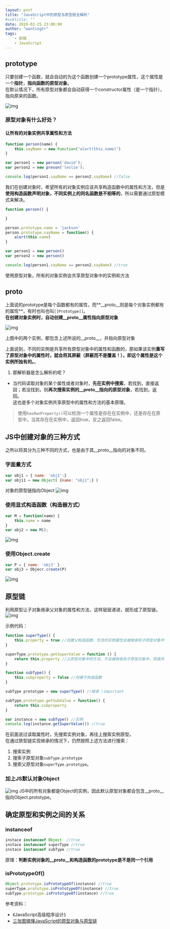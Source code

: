 ```yaml
---
layout: post
title: "JavaScript中的原型与原型链全解析"
#subtitle: ""
date: 2019-02-25 23:00:00
author: "wantingtr"
tags:
    - 前端
    - JavaScript
---
```


## prototype

只要创建一个函数，就会自动的为这个函数创建一个prototype属性，这个属性是一个**指针**，**指向函数的原型对象**。  
在默认情况下，所有原型对象都会自动获得一个constructor属性（是一个指针），指向原来的函数。

![img](/img/post/JS/JS-prototype.jpg)

### 原型对象有什么好处？
#### 让所有的对象实例共享属性和方法
```js
function person(name) {
    this.sayName = new Function("alert(this.name)")
}

var person1 = new person('david');
var person2 = new preson('leslie');

console.log(person1.sayName == person2.sayName) //false
```
我们在创建对象时，希望所有的对象实例应该共享构造函数中的属性和方法，但是**使用构造函数声明对象，不同实例上的同名函数是不相等的**，所以需要通过原型模式来解决。

```js
function person() {

}

person.prototype.name = 'jackson'
person.prototype.sayName = function() {
    alert(this.name)
}

var person1 = new person()
var person2 = new person()

console.log(person1.sayName == person2.sayName) //true
```
使用原型对象，所有的对象实例会共享原型对象中的实例和方法


## __proto__
上面说的prototype是每个函数都有的属性，而**__proto__则是每个对象实例都有的属性**，有时也叫也叫`[[Prototype]]`。  
**在创建对象实例时，自动创建__proto__属性指向原型对象**

![img](/img/post/JS/JS-prototype1.jpg)

上图中的两个实例，都包含上述所说的__proto__，并指向原型对象

上面说到，不同的实例是共享所有原型对象中的属性和函数的，那如果该实例**重写了原型对象中的属性时，就会将其屏蔽（屏蔽而不是覆盖！），即这个属性是这个实例所独有的。**。  

1. 那解析器是怎么解析的呢？  
- 当代码读取对象的某个属性或者对象时，**先在实例中搜索**，若找到，直接返回；若没找到，则**再次搜索实例的__proto__指向的原型对象**，若找到，返回。  
这也是多个对象实例共享原型中的属性和方法的基本原理。  

> 使用`hasOwnProperty()`可以检测一个属性是存在在实例中，还是存在在原型中。当其存在在实例中，返回true，反之返回false。


## JS中创建对象的三种方式
之所以将其分为三种不同的方式，也是由于其__proto__指向的对象不同。

### 字面量方式

```js
var obj1 = { name: 'obj1';}
var obj11 = new Object( {name: "obj1";} )
```
对象的原型链指向Object
![img](/img/post/JS/object.jpg)

### 使用显式构造函数（构造器方式）

```js
var M = function(name) {
    this.name = name
}
var obj2 = new M();
```
![img](/img/post/JS/constructor.jpg)


### 使用Object.create

```js
var P = { name: 'obj3' }
var obj3 = Objecr.create(P)
```

![img](/img/post/JS/objectCreate.jpg)

## 原型链
利用原型让子对象继承父对象的属性和方法，这样层层递进，就形成了原型链。
![img](/img/post/JS/chain.jpg)

示例代码：
```js
function superType() {
    this.property = true //创建父构造函数，包含的实例属性会被继承到子原型对象中
}

superType.prototype.getSuperValue = function () {
    return this.property //父原型对象中的方法，不会被继承到子原型对象中，而是共享
}

function subType() {
    this.subproperty = false //创建子构造函数
}

subType prototype = new superType() //继承 !important

subType.prototype.getSubValue = function() {
    return this.subproperty
}

var instance = new subType() //实例
console.log(instance.getSuperValue()) //true
```

在前面说过读取属性时，先搜索实例对象，再往上搜索实例原型。  
在通过原型链实现继承的情况下，仍然按照上述方法进行搜索：
1. 搜索实例
2. 搜索子原型对象`subType.prototype`
3. 搜索父原型对象`superType.prototype`。

### 加上JS默认对象Object
![img](/img/post/JS/JSchain.jpg)
JS中的所有对象都是Object的实例，因此默认原型对象都会包含__proto__指向Object.prototype。

## 确定原型和实例之间的关系

### instanceof
```js
instace instanceof Object  //true
instace instanceof superType //true
instace instanceof subType //true
``` 
原理：**判断实例对象的__proto__和构造函数的prototype是不是同一个引用**

### isPrototypeOf()
```js
Object.prototype.isPrototypeOf(instance) //true
superType.prototype.isPrototypeOf(instance) //true
subType.prototype.isPrototypeOf(instance) //true
```

参考资料：
- 《JavaScript高级程序设计》
- <a href="https://www.cnblogs.com/shuiyi/p/5305435.html">三张图搞懂JavaScript的原型对象与原型链</a>